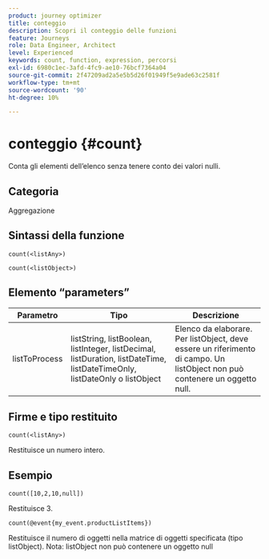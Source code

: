 ```yaml
---
product: journey optimizer
title: conteggio
description: Scopri il conteggio delle funzioni
feature: Journeys
role: Data Engineer, Architect
level: Experienced
keywords: count, function, expression, percorsi
exl-id: 6980c1ec-3afd-4fc9-ae10-76bcf7364a04
source-git-commit: 2f47209ad2a5e5b5d26f01949f5e9ade63c2581f
workflow-type: tm+mt
source-wordcount: '90'
ht-degree: 10%

---
```


# conteggio {#count}

Conta gli elementi dell’elenco senza tenere conto dei valori nulli.

## Categoria

Aggregazione

## Sintassi della funzione

`count(<listAny>)`

`count(<listObject>)`

## Elemento “parameters”

| Parametro | Tipo | Descrizione |
|-----------|------------------|------------------|
| listToProcess | listString, listBoolean, listInteger, listDecimal, listDuration, listDateTime, listDateTimeOnly, listDateOnly o listObject | Elenco da elaborare. Per listObject, deve essere un riferimento di campo. Un listObject non può contenere un oggetto null. |

## Firme e tipo restituito

`count(<listAny>)`

Restituisce un numero intero.

## Esempio

`count([10,2,10,null])`

Restituisce 3.

`count(@event{my_event.productListItems})`

Restituisce il numero di oggetti nella matrice di oggetti specificata (tipo listObject). Nota: listObject non può contenere un oggetto null
